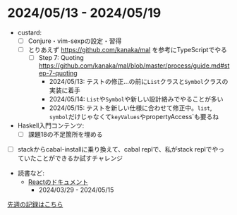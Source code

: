 # 2024/05/13 - 2024/05/19

- custard:
    - [ ] Conjure・vim-sexpの設定・習得
    - [ ] とりあえず <https://github.com/kanaka/mal> を参考にTypeScriptでやる
        - [ ] Step 7: Quoting <https://github.com/kanaka/mal/blob/master/process/guide.md#step-7-quoting>
            - 2024/05/13: テストの修正...の前に`List`クラスと`Symbol`クラスの実装に着手
            - 2024/05/14: `List`や`Symbol`や新しい設計絡みでやることが多い
            - 2024/05/15: テストを新しい仕様に合わせて修正中。`list`, `symbol`だけじゃなくて`keyValues`やpropertyAccess`も要るね
- Haskell入門コンテンツ:
    - [ ] 課題18の不足箇所を埋める
- [ ] stackからcabal-installに乗り換えて、cabal replで、私がstack replでやっていたことができるか試すチャレンジ
- 読書など:
    - [Reactのドキュメント](https://ja.react.dev/learn)
        - 2024/03/29 - 2024/05/15

[先週の記録はこちら](https://github.com/igrep/daily-commits/blob/63a5a635c4ab6fa896eb6c7a714ab499dabee649/yesterday.md)
